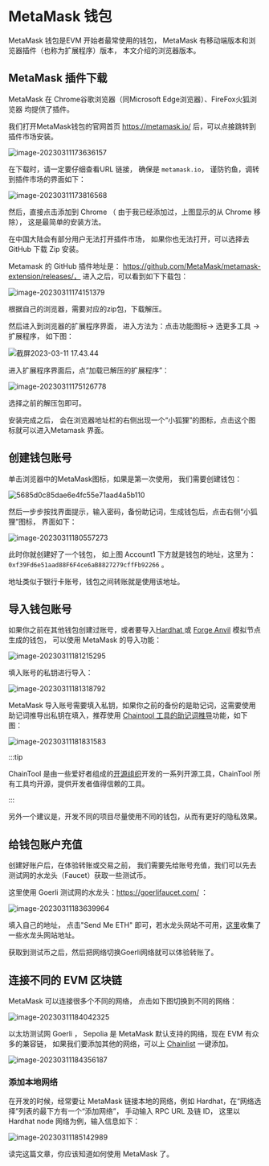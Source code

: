 # MetaMask 钱包



MetaMask 钱包是EVM 开始者最常使用的钱包， MetaMask 有移动端版本和浏览器插件（也称为扩展程序）版本， 本文介绍的浏览器版本。



## MetaMask 插件下载

MetaMask 在 Chrome谷歌浏览器（同Microsoft Edge浏览器）、FireFox火狐浏览器 均提供了插件。

我们打开MetaMask钱包的官网首页 https://metamask.io/ 后，可以点接跳转到插件市场安装。



![image-20230311173636157](https://img.learnblockchain.cn/pics/20230311173640.png)



在下载时，请一定要仔细查看URL 链接， 确保是 `metamask.io`， 谨防钓鱼，调转到插件市场的界面如下：



![image-20230311173816568](https://img.learnblockchain.cn/pics/20230311173818.png)

然后，直接点击添加到 Chrome （ 由于我已经添加过，上图显示的从 Chrome 移除）， 这是最简单的安装方法。



在中国大陆会有部分用户无法打开插件市场， 如果你也无法打开，可以选择去 GitHub 下载 Zip 安装。



Metamask 的 GitHub 插件地址是： https://github.com/MetaMask/metamask-extension/releases/， 进入之后，可以看到如下下载包：

![image-20230311174151379](https://img.learnblockchain.cn/pics/20230311174152.png)

根据自己的浏览器，需要对应的zip包，下载解压。

然后进入到浏览器的扩展程序界面， 进入方法为：点击功能图标-> 选更多工具 -> 扩展程序， 如下图：

![截屏2023-03-11 17.43.44](https://img.learnblockchain.cn/pics/20230311174759.png)

进入扩展程序界面后，点“加载已解压的扩展程序”：

![image-20230311175126778](https://img.learnblockchain.cn/pics/20230311175128.png)

选择之前的解压包即可。

安装完成之后， 会在浏览器地址栏的右侧出现一个“小狐狸”的图标，点击这个图标就可以进入Metamask 界面。



## 创建钱包账号

单击浏览器中的MetaMask图标，如果是第一次使用， 我们需要创建钱包：



![5685d0c85dae6e4fc55e71aad4a5b110](https://img.learnblockchain.cn/pics/20230311175914.png)

然后一步步按找界面提示，输入密码，备份助记词，生成钱包后，点击右侧“小狐狸”图标， 界面如下：





![image-20230311180557273](https://img.learnblockchain.cn/pics/20230311180559.png)

此时你就创建好了一个钱包， 如上图 Account1 下方就是钱包的地址，这里为：`0xf39Fd6e51aad88F6F4ce6aB8827279cffFb92266` 。 

地址类似于银行卡账号，钱包之间转账就是使用该地址。



## 导入钱包账号



如果你之前在其他钱包创建过账号，或者要导入[Hardhat ](https://learnblockchain.cn/docs/hardhat/) 或 [Forge Anvil](https://learnblockchain.cn/docs/foundry/i18n/zh/reference/anvil/index.html) 模拟节点生成的钱包， 可以使用 MetaMask 的导入功能：



![image-20230311181215295](https://img.learnblockchain.cn/pics/20230311181217.png)

填入账号的私钥进行导入：



![image-20230311181318792](https://img.learnblockchain.cn/pics/20230311181320.png)



MetaMask 导入账号需要填入私钥，如果你之前的备份的是助记词，这需要使用助记词推导出私钥在填入，推荐使用 [Chaintool 工具的助记词推导](https://chaintool.tech/generateWallet)功能，如下图：

![image-20230311181831583](https://img.learnblockchain.cn/pics/20230311181832.png)



:::tip

ChainTool 是由一些爱好者组成的[开源组织](https://github.com/ChainToolDao)开发的一系列开源工具，ChainTool 所有工具均开源，提供开发者值得信赖的工具。

:::



另外一个建议是，开发不同的项目尽量使用不同的钱包，从而有更好的隐私效果。





## 给钱包账户充值

创建好账户后，在体验转账或交易之前， 我们需要先给账号充值，我们可以先去测试网的水龙头（Faucet）获取一些测试币。

这里使用 Goerli 测试网的水龙头：https://goerlifaucet.com/ ：

![image-20230311183639964](https://img.learnblockchain.cn/pics/20230311183643.png)



填入自己的地址， 点击"Send Me ETH" 即可，若水龙头网站不可用，[这里](https://github.com/ChainToolDao/chaintool-frontend/issues/3)收集了一些水龙头网站地址。



获取到测试币之后，然后把网络切换Goerli网络就可以体验转账了。





## 连接不同的 EVM 区块链

MetaMask 可以连接很多个不同的网络， 点击如下图切换到不同的网络：



![image-20230311184042325](https://img.learnblockchain.cn/pics/20230311184043.png)



以太坊测试网 Goerli ， Sepolia 是 MetaMask 默认支持的网络，现在 EVM 有众多的兼容链， 如果我们要添加其他的网络，可以上 [Chainlist](https://chainlist.org/zh)  一键添加。

![image-20230311184356187](https://img.learnblockchain.cn/pics/20230311184357.png)



### 添加本地网络

在开发的时候，经常要让 MetaMask 链接本地的网络，例如 Hardhat，在“网络选择”列表的最下方有一个“添加网络”， 手动输入 RPC URL 及链 ID， 这里以 Hardhat node 网络为例，输入信息如下：



![image-20230311185142989](https://img.learnblockchain.cn/pics/20230311185144.png) 



读完这篇文章，你应该知道如何使用 MetaMask 了。

